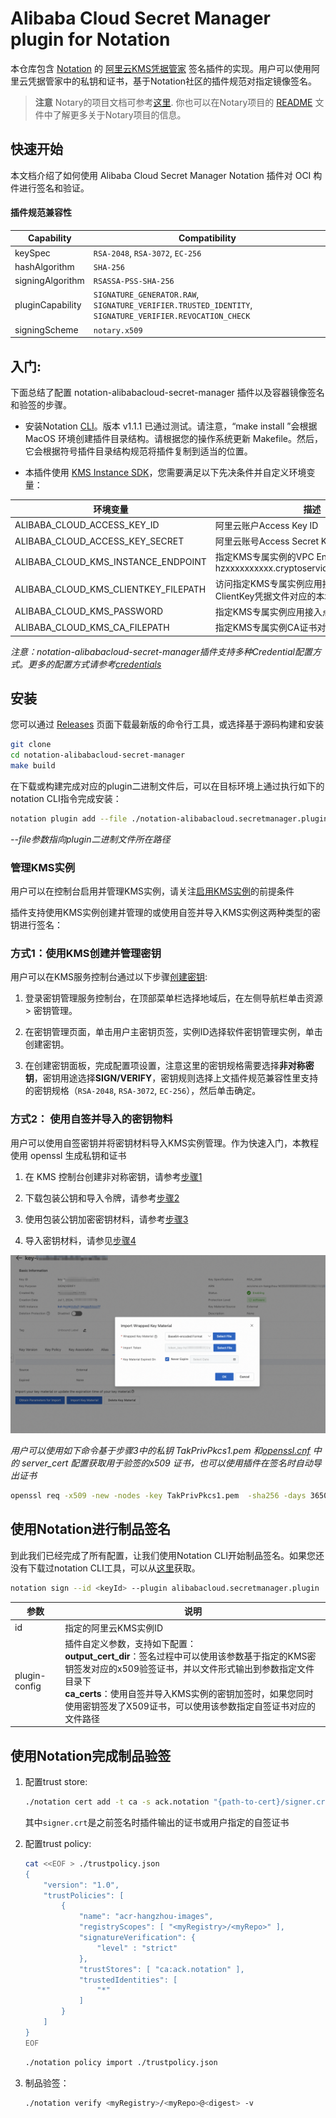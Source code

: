 # Alibaba Cloud Secret Manager plugin for Notation

本仓库包含 [Notation](https://notaryproject.dev/) 的 [阿里云KMS凭据管家](https://www.alibabacloud.com/help/en/kms/support/overview-6) 签名插件的实现。用户可以使用阿里云凭据管家中的私钥和证书，基于Notation社区的插件规范对指定镜像签名。

> **注意** Notary的项目文档可参考[这里](https://notaryproject.dev/docs/). 你也可以在Notary项目的 [README](https://github.com/notaryproject/.github/blob/main/README.md) 文件中了解更多关于Notary项目的信息。



## 快速开始

本文档介绍了如何使用 Alibaba Cloud Secret Manager Notation 插件对 OCI 构件进行签名和验证。


#### 插件规范兼容性

| Capability       | Compatibility                                                |
| ---------------- | ------------------------------------------------------------ |
| keySpec          | `RSA-2048`, `RSA-3072`, `EC-256`                             |
| hashAlgorithm    | `SHA-256`                                                    |
| signingAlgorithm | `RSASSA-PSS-SHA-256`                                         |
| pluginCapability | `SIGNATURE_GENERATOR.RAW`, `SIGNATURE_VERIFIER.TRUSTED_IDENTITY`, `SIGNATURE_VERIFIER.REVOCATION_CHECK` |
| signingScheme    | `notary.x509`                                                |



## 入门:



下面总结了配置 notation-alibabacloud-secret-manager 插件以及容器镜像签名和验签的步骤。

- 安装Notation [CLI](https://github.com/notaryproject/notation/releases/tag/v1.1.1)。版本 v1.1.1 已通过测试。请注意，“make install ”会根据 MacOS 环境创建插件目录结构。请根据您的操作系统更新 Makefile。然后，它会根据符号插件目录结构规范将插件复制到适当的位置。

- 本插件使用 [KMS Instance SDK](https://www.alibabacloud.com/help/en/kms/developer-reference/kms-instance-sdk-for-go/)，您需要满足以下先决条件并自定义环境变量：



| 环境变量                             | 描述                                                         |
| ------------------------------------ | ------------------------------------------------------------ |
| ALIBABA_CLOUD_ACCESS_KEY_ID          | 阿里云账户Access Key ID                                      |
| ALIBABA_CLOUD_ACCESS_KEY_SECRET      | 阿里云账号Access Secret Key                                  |
| ALIBABA_CLOUD_KMS_INSTANCE_ENDPOINT  | 指定KMS专属实例的VPC Endpoint，比如：kst-hzxxxxxxxxxx.cryptoservice.kms.aliyuncs.com |
| ALIBABA_CLOUD_KMS_CLIENTKEY_FILEPATH | 访问指定KMS专属实例应用接入点（AAP）的ClientKey凭据文件对应的本地文件路径 |
| ALIBABA_CLOUD_KMS_PASSWORD           | 指定KMS专属实例应用接入点（AAP）的密钥                       |
| ALIBABA_CLOUD_KMS_CA_FILEPATH        | 指定KMS专属实例CA证书对应的本地文件路径                      |

*注意：notation-alibabacloud-secret-manager插件支持多种Credential配置方式。更多的配置方式请参考[credentials](https://aliyuncontainerservice.github.io/ack-ram-tool/#credentials)*



## 安装



您可以通过 [Releases](https://github.com/AliyunContainerService/notation-alibabacloud-secret-manager/releases) 页面下载最新版的命令行工具，或选择基于源码构建和安装

```bash
git clone
cd notation-alibabacloud-secret-manager
make build
```



在下载或构建完成对应的plugin二进制文件后，可以在目标环境上通过执行如下的notation CLI指令完成安装：

```bash
notation plugin add --file ./notation-alibabacloud.secretmanager.plugin
```

*--file参数指向plugin二进制文件所在路径*



### 管理KMS实例

用户可以在控制台启用并管理KMS实例，请关注[启用KMS实例](https://www.alibabacloud.com/help/zh/kms/key-management-service/user-guide/manage-kms-instances)的前提条件

插件支持使用KMS实例创建并管理的或使用自签并导入KMS实例这两种类型的密钥进行签名：

### 方式1：使用KMS创建并管理密钥

用户可以在KMS服务控制台通过以下步骤[创建密钥](https://help.aliyun.com/zh/kms/key-management-service/user-guide/manage-keys-2):

1. 登录密钥管理服务控制台，在顶部菜单栏选择地域后，在左侧导航栏单击资源 > 密钥管理。

2. 在密钥管理页面，单击用户主密钥页签，实例ID选择软件密钥管理实例，单击创建密钥。

3. 在创建密钥面板，完成配置项设置，注意这里的密钥规格需要选择**非对称密钥**，密钥用途选择**SIGN/VERIFY**，密钥规则选择上文插件规范兼容性里支持的密钥规格（`RSA-2048`, `RSA-3072`, `EC-256`），然后单击确定。



### 方式2： 使用自签并导入的密钥物料

用户可以使用自签密钥并将密钥材料导入KMS实例管理。作为快速入门，本教程使用 openssl 生成私钥和证书

1. 在 KMS 控制台创建非对称密钥，请参考[步骤1](https://www.alibabacloud.com/help/zh/kms/key-management-service/user-guide/import-key-material-into-an-asymmetric-key#p-qcf-3d4-pel)

2. 下载包装公钥和导入令牌，请参考[步骤2](https://www.alibabacloud.com/help/zh/kms/key-management-service/user-guide/import-key-material-into-an-asymmetric-key#p-f9p-n7u-88m)

3. 使用包装公钥加密密钥材料，请参考[步骤3](https://www.alibabacloud.com/help/zh/kms/key-management-service/user-guide/import-key-material-into-an-asymmetric-key#p-jar-kxa-iun)

4. 导入密钥材料，请参见[步骤4](https://www.alibabacloud.com/help/zh/kms/key-management-service/user-guide/import-key-material-into-an-asymmetric-key#p-j5c-vp9-9vd)

![](./docs/import_key.png)

*用户可以使用如下命令基于步骤3中的私钥 TakPrivPkcs1.pem 和[openssl.cnf](./docs/sample_openssl.cnf) 中的 server_cert 配置获取用于验签的x509 证书，也可以使用插件在签名时自动导出证书*

```bash
openssl req -x509 -new -nodes -key TakPrivPkcs1.pem  -sha256 -days 3650 -out sign.crt -config openssl.cnf -extensions server_cert
```



## 使用Notation进行制品签名

到此我们已经完成了所有配置，让我们使用Notation CLI开始制品签名。如果您还没有下载过notation CLI工具，可以从[这里](https://github.com/notaryproject/notation/releases)获取。

```bash
notation sign --id <keyId> --plugin alibabacloud.secretmanager.plugin  <myRegistry>/<myRepo>@<digest> --plugin-config output_cert_dir=<dirPath>
```



| 参数          | 说明                                                                                                                                                                                     |
| ------------- |----------------------------------------------------------------------------------------------------------------------------------------------------------------------------------------|
| id            | 指定的阿里云KMS实例ID                                                                                                                                                                          |
| plugin-config | 插件自定义参数，支持如下配置：<br />     **output_cert_dir**：签名过程中可以使用该参数基于指定的KMS密钥签发对应的x509验签证书，并以文件形式输出到参数指定文件目录下<br />     **ca_certs**：使用自签并导入KMS实例的密钥加签时，如果您同时使用密钥签发了X509证书，可以使用该参数指定自签证书对应的文件路径 |




## 使用Notation完成制品验签
1. 配置trust store:

   ```bash
   ./notation cert add -t ca -s ack.notation "{path-to-cert}/signer.crt"
   ```
   其中`signer.crt`是之前签名时插件输出的证书或用户指定的自签证书
2. 配置trust policy:
    ```bash 
    cat <<EOF > ./trustpolicy.json
    {
        "version": "1.0",
        "trustPolicies": [
            {
                "name": "acr-hangzhou-images",
                "registryScopes": [ "<myRegistry>/<myRepo>" ],
                "signatureVerification": {
                    "level" : "strict"
                },
                "trustStores": [ "ca:ack.notation" ],
                "trustedIdentities": [
                    "*"
                ]
            }
        ]
    }
    EOF
    ```
    ```bash
    ./notation policy import ./trustpolicy.json
    ```
3. 制品验签：
    ```bash
    ./notation verify <myRegistry>/<myRepo>@<digest> -v